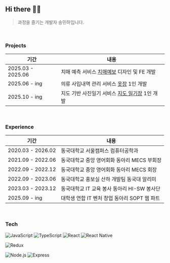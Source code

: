## Hi there 👋🏻
> 과정을 즐기는 개발자 송민하입니다.

<!--
**sminha/sminha** is a ✨ _special_ ✨ repository because its `README.md` (this file) appears on your GitHub profile.

Here are some ideas to get you started:

- 🔭 I’m currently working on ...
- 🌱 I’m currently learning ...
- 👯 I’m looking to collaborate on ...
- 🤔 I’m looking for help with ...
- 💬 Ask me about ...
- 📫 How to reach me: ...
- 😄 Pronouns: ...
- ⚡ Fun fact: ...
-->

<br>

### Projects

| 기간 | 내용 |
|------|------|
| 2025.03 - 2025.06 | 치매 예측 서비스 [치매예보](https://github.com/sminha/dementia-forecast) 디자인 및 FE 개발 |
| 2025.06 - ing | 의류 사입내역 관리 서비스 [옷장](https://github.com/sminha/clothing-receipt-manger-v2) 1인 개발 |
| 2025.10 - ing | 지도 기반 사진일기 서비스 [지도 일기장](https://github.com/sminha/map-diary) 1인 개발 |

<br>

### Experience

| 기간 | 내용 |
|------|------|
| 2020.03 - 2026.02 | 동국대학교 서울캠퍼스 컴퓨터공학과 |
| 2021.09 - 2022.06 | 동국대학교 중앙 영어회화 동아리 MECS 부회장 |
| 2022.09 - 2022.12 | 동국대학교 중앙 영어회화 동아리 MECS 회장 |
| 2022.09 - 2023.06 | 동국대학교 홍보실 산하 개발팀 동국대 알리미 |
| 2023.03 - 2023.12 | 동국대학교 IT 교육 봉사 동아리 HI-SW 봉사단 |
| 2025.09 - ing | 대학생 연합 IT 벤처 창업 동아리 SOPT 웹 파트|

<br>

### Tech

<!-- ![HTML5](https://img.shields.io/badge/HTML5-E34F26?style=for-the-badge&logo=html5&logoColor=white) -->
<!-- ![CSS3](https://img.shields.io/badge/CSS3-1572B6?style=for-the-badge&logo=css3&logoColor=white) -->
<!-- ![Next.js](https://img.shields.io/badge/Next.js-000000?style=for-the-badge&logo=nextdotjs&logoColor=white) -->
<!-- ![React](https://img.shields.io/badge/React-20232A?style=for-the-badge&logo=react&logoColor=61DAFB) -->
<!-- ![React Native](https://img.shields.io/badge/React%20Native-20232A?style=for-the-badge&logo=react&logoColor=61DAFB) -->
![JavaScript](https://img.shields.io/badge/JavaScript-F7DF1E?style=for-the-badge&logo=javascript&logoColor=black)
![TypeScript](https://img.shields.io/badge/TypeScript-3178C6?style=for-the-badge&logo=typescript&logoColor=white)
![React](https://img.shields.io/badge/React-61DAFB?style=for-the-badge&logo=react&logoColor=white)
![React Native](https://img.shields.io/badge/React%20Native-61DAFB?style=for-the-badge&logo=react&logoColor=white)

<!-- ![Redux Toolkit](https://img.shields.io/badge/Redux%20Toolkit-764ABC?style=for-the-badge&logo=redux&logoColor=white) -->
![Redux](https://img.shields.io/badge/Redux-764ABC?style=for-the-badge&logo=redux&logoColor=white)

![Node.js](https://img.shields.io/badge/Node.js-339933?style=for-the-badge&logo=nodedotjs&logoColor=white)
![Express](https://img.shields.io/badge/Express-000000?style=for-the-badge&logo=express&logoColor=white)
